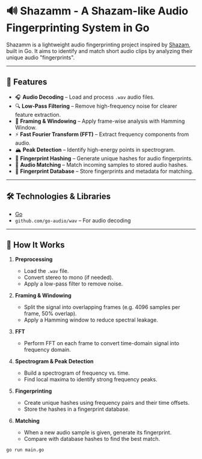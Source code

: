 # 🔊 Shazamm - A Shazam-like Audio Fingerprinting System in Go

Shazamm is a lightweight audio fingerprinting project inspired by [Shazam](https://www.shazam.com/), built in Go. It aims to identify and match short audio clips by analyzing their unique audio "fingerprints".

---

## 🚀 Features

- 🎧 **Audio Decoding** – Load and process `.wav` audio files.
- 🔍 **Low-Pass Filtering** – Remove high-frequency noise for clearer feature extraction.
- 🧊 **Framing & Windowing** – Apply frame-wise analysis with Hamming Window.
- ⚡ **Fast Fourier Transform (FFT)** – Extract frequency components from audio.
- 🏔️ **Peak Detection** – Identify high-energy points in spectrogram.
- 🔐 **Fingerprint Hashing** – Generate unique hashes for audio fingerprints.
- 🔎 **Audio Matching** – Match incoming samples to stored audio hashes.
- 💾 **Fingerprint Database** – Store fingerprints and metadata for matching.

---

## 🛠️ Technologies & Libraries

- [Go](https://golang.org/)
- `github.com/go-audio/wav` – For audio decoding

---

## 🧠 How It Works

1. **Preprocessing**
   - Load the `.wav` file.
   - Convert stereo to mono (if needed).
   - Apply a low-pass filter to remove noise.

2. **Framing & Windowing**
   - Split the signal into overlapping frames (e.g. 4096 samples per frame, 50% overlap).
   - Apply a Hamming window to reduce spectral leakage.

3. **FFT**
   - Perform FFT on each frame to convert time-domain signal into frequency domain.

4. **Spectrogram & Peak Detection**
   - Build a spectrogram of frequency vs. time.
   - Find local maxima to identify strong frequency peaks.

5. **Fingerprinting**
   - Create unique hashes using frequency pairs and their time offsets.
   - Store the hashes in a fingerprint database.

6. **Matching**
   - When a new audio sample is given, generate its fingerprint.
   - Compare with database hashes to find the best match.


```bash
go run main.go
